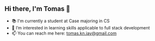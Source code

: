 ## Hi there, I'm Tomas 👋

- 📚 I'm currently a student at Case majoring in CS
- 🌱 I’m interested in learning skills applicable to full stack development
- 📫 You can reach me here: tomas.kn.jay@gmail.com
